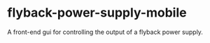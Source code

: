 # flyback-power-supply-mobile
A front-end gui for controlling the output of a flyback power supply.
